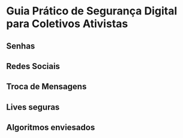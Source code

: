 # Guia Prático de Segurança Digital para Coletivos Ativistas

## Senhas

## Redes Sociais

## Troca de Mensagens

## Lives seguras

## Algoritmos enviesados


